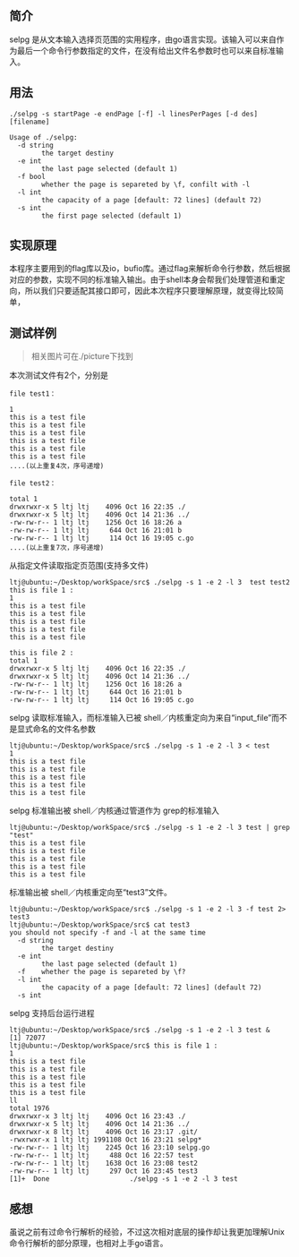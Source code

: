 ## 简介

 selpg 是从文本输入选择页范围的实用程序，由go语言实现。该输入可以来自作为最后一个命令行参数指定的文件，在没有给出文件名参数时也可以来自标准输入。

## 用法

```shell
./selpg -s startPage -e endPage [-f] -l linesPerPages [-d des] [filename]
```
```shell
Usage of ./selpg:
  -d string
    	the target destiny
  -e int
    	the last page selected (default 1)
  -f bool
  		whether the page is separeted by \f, confilt with -l
  -l int
    	the capacity of a page [default: 72 lines] (default 72)
  -s int
    	the first page selected (default 1)
```

## 实现原理

本程序主要用到的flag库以及io，bufio库。通过flag来解析命令行参数，然后根据对应的参数，实现不同的标准输入输出。由于shell本身会帮我们处理管道和重定向，所以我们只要适配其接口即可，因此本次程序只要理解原理，就变得比较简单，



## 测试样例

> 相关图片可在./picture下找到

本次测试文件有2个，分别是 

```shell
file test1：

1
this is a test file
this is a test file
this is a test file
this is a test file
this is a test file
this is a test file
....(以上重复4次，序号递增)

file test2：

total 1
drwxrwxr-x 5 ltj ltj    4096 Oct 16 22:35 ./
drwxrwxr-x 5 ltj ltj    4096 Oct 14 21:36 ../
-rw-rw-r-- 1 ltj ltj    1256 Oct 16 18:26 a
-rw-rw-r-- 1 ltj ltj     644 Oct 16 21:01 b
-rw-rw-r-- 1 ltj ltj     114 Oct 16 19:05 c.go
....(以上重复7次，序号递增)

```

从指定文件读取指定页范围(支持多文件)

```shell
ltj@ubuntu:~/Desktop/workSpace/src$ ./selpg -s 1 -e 2 -l 3  test test2
this is file 1 :
1
this is a test file
this is a test file
this is a test file
this is a test file
this is a test file

this is file 2 :
total 1
drwxrwxr-x 5 ltj ltj    4096 Oct 16 22:35 ./
drwxrwxr-x 5 ltj ltj    4096 Oct 14 21:36 ../
-rw-rw-r-- 1 ltj ltj    1256 Oct 16 18:26 a
-rw-rw-r-- 1 ltj ltj     644 Oct 16 21:01 b
-rw-rw-r-- 1 ltj ltj     114 Oct 16 19:05 c.go

```

selpg 读取标准输入，而标准输入已被 shell／内核重定向为来自“input_file”而不是显式命名的文件名参数

``` shell
ltj@ubuntu:~/Desktop/workSpace/src$ ./selpg -s 1 -e 2 -l 3 < test
1
this is a test file
this is a test file
this is a test file
this is a test file
this is a test file

```

selpg 标准输出被 shell／内核通过管道作为 grep的标准输入

```shell
ltj@ubuntu:~/Desktop/workSpace/src$ ./selpg -s 1 -e 2 -l 3 test | grep "test"
this is a test file
this is a test file
this is a test file
this is a test file
this is a test file

```

标准输出被 shell／内核重定向至“test3”文件。

```shell
ltj@ubuntu:~/Desktop/workSpace/src$ ./selpg -s 1 -e 2 -l 3 -f test 2> test3
ltj@ubuntu:~/Desktop/workSpace/src$ cat test3
you should not specify -f and -l at the same time
  -d string
    	the target destiny
  -e int
    	the last page selected (default 1)
  -f	whether the page is separeted by \f?
  -l int
    	the capacity of a page [default: 72 lines] (default 72)
  -s int

```

selpg 支持后台运行进程

```shell
ltj@ubuntu:~/Desktop/workSpace/src$ ./selpg -s 1 -e 2 -l 3 test &
[1] 72077
ltj@ubuntu:~/Desktop/workSpace/src$ this is file 1 :
1
this is a test file
this is a test file
this is a test file
this is a test file
this is a test file
ll
total 1976
drwxrwxr-x 3 ltj ltj    4096 Oct 16 23:43 ./
drwxrwxr-x 5 ltj ltj    4096 Oct 14 21:36 ../
drwxrwxr-x 8 ltj ltj    4096 Oct 16 23:17 .git/
-rwxrwxr-x 1 ltj ltj 1991108 Oct 16 23:21 selpg*
-rw-rw-r-- 1 ltj ltj    2245 Oct 16 23:10 selpg.go
-rw-rw-r-- 1 ltj ltj     488 Oct 16 22:57 test
-rw-rw-r-- 1 ltj ltj    1638 Oct 16 23:08 test2
-rw-rw-r-- 1 ltj ltj     297 Oct 16 23:45 test3
[1]+  Done                    ./selpg -s 1 -e 2 -l 3 test

```

##  感想

虽说之前有过命令行解析的经验，不过这次相对底层的操作却让我更加理解Unix命令行解析的部分原理，也相对上手go语言。